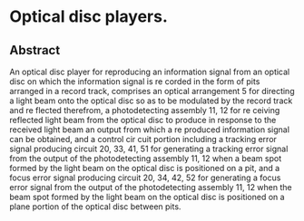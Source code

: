 # Optical disc players.

## Abstract
An optical disc player for reproducing an information signal from an optical disc on which the information signal is re corded in the form of pits arranged in a record track, comprises an optical arrangement 5 for directing a light beam onto the optical disc so as to be modulated by the record track and re flected therefrom, a photodetecting assembly 11, 12 for re ceiving reflected light beam from the optical disc to produce in response to the received light beam an output from which a re produced information signal can be obtained, and a control cir cuit portion including a tracking error signal producing circuit 20, 33, 41, 51 for generating a tracking error signal from the output of the photodetecting assembly 11, 12 when a beam spot formed by the light beam on the optical disc is positioned on a pit, and a focus error signal producing circuit 20, 34, 42, 52 for generating a focus error signal from the output of the photodetecting assembly 11, 12 when the beam spot formed by the light beam on the optical disc is positioned on a plane portion of the optical disc between pits.